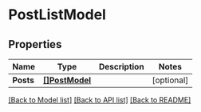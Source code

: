 # PostListModel

## Properties
Name | Type | Description | Notes
------------ | ------------- | ------------- | -------------
**Posts** | [**[]PostModel**](Post.md) |  | [optional] 

[[Back to Model list]](../README.md#documentation-for-models) [[Back to API list]](../README.md#documentation-for-api-endpoints) [[Back to README]](../README.md)


